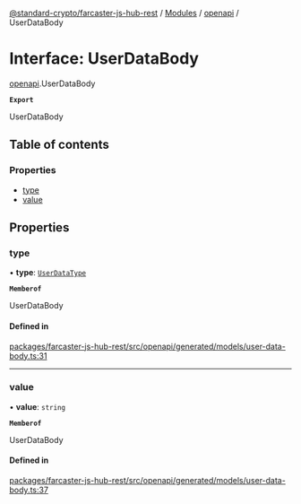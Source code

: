 [@standard-crypto/farcaster-js-hub-rest](../README.md) / [Modules](../modules.md) / [openapi](../modules/openapi.md) / UserDataBody

# Interface: UserDataBody

[openapi](../modules/openapi.md).UserDataBody

**`Export`**

UserDataBody

## Table of contents

### Properties

- [type](openapi.UserDataBody.md#type)
- [value](openapi.UserDataBody.md#value)

## Properties

### type

• **type**: [`UserDataType`](../enums/openapi.UserDataType.md)

**`Memberof`**

UserDataBody

#### Defined in

[packages/farcaster-js-hub-rest/src/openapi/generated/models/user-data-body.ts:31](https://github.com/standard-crypto/farcaster-js/blob/main/packages/farcaster-js-hub-rest/src/openapi/generated/models/user-data-body.ts#L31)

___

### value

• **value**: `string`

**`Memberof`**

UserDataBody

#### Defined in

[packages/farcaster-js-hub-rest/src/openapi/generated/models/user-data-body.ts:37](https://github.com/standard-crypto/farcaster-js/blob/main/packages/farcaster-js-hub-rest/src/openapi/generated/models/user-data-body.ts#L37)
